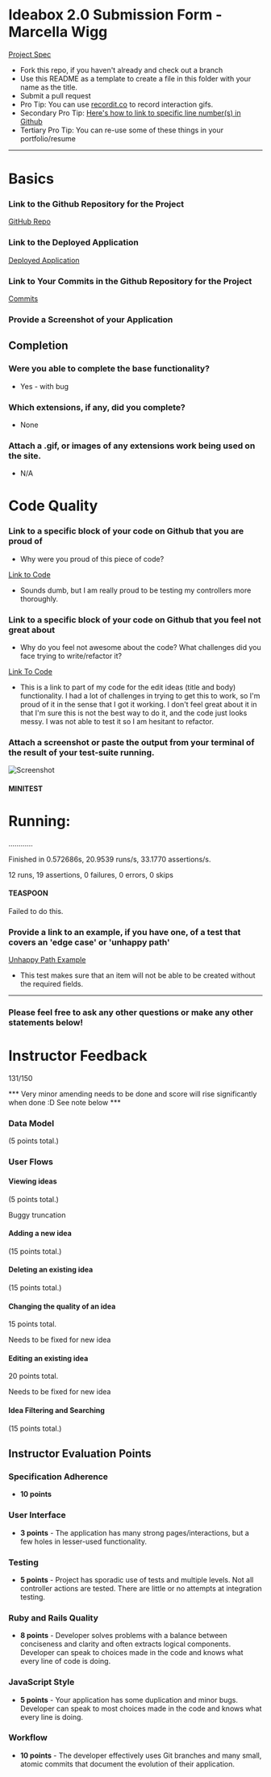 # Ideabox 2.0 Submission Form - Marcella Wigg

[Project Spec](https://github.com/turingschool/curriculum/blob/master/source/projects/revenge_of_idea_box.markdown)

* Fork this repo, if you haven't already and check out a branch
* Use this README as a template to create a file in this folder with your name as the title.
* Submit a pull request
* Pro Tip: You can use [recordit.co](http://recordit.co/) to record interaction gifs.
* Secondary Pro Tip: [Here's how to link to specific line number(s) in Github](http://stackoverflow.com/questions/23821235/how-to-link-to-specific-line-number-on-github)
* Tertiary Pro Tip: You can re-use some of these things in your portfolio/resume

------

# Basics

### Link to the Github Repository for the Project
[GitHub Repo](https://github.com/marcellawigg/bright-ones)

### Link to the Deployed Application
[Deployed Application](http://bright-ideas.herokuapp.com/)

### Link to Your Commits in the Github Repository for the Project
[Commits](https://github.com/marcellawigg/bright-ones/commits/master)

### Provide a Screenshot of your Application

## Completion

### Were you able to complete the base functionality?
* Yes - with bug

### Which extensions, if any, did you complete?
* None

### Attach a .gif, or images of any extensions work being used on the site.
* N/A

# Code Quality

### Link to a specific block of your code on Github that you are proud of
* Why were you proud of this piece of code?

[Link to Code](https://github.com/marcellawigg/bright-ones/blob/master/test/requests/api/v1/ideas_controller_test.rb)
* Sounds dumb, but I am really proud to be testing my controllers more thoroughly.

### Link to a specific block of your code on Github that you feel not great about
* Why do you feel not awesome about the code? What challenges did you face trying to write/refactor it?

[Link To Code](https://github.com/AnnaCW/ideabox/blob/d4bd9aa93ac951c9d06a85dffc4a425a242d07c8/app/assets/javascripts/edit_ideas.js#L1-L47)

* This is a link to part of my code for the edit ideas (title and body) functionality. I had a lot of challenges in trying to get this to work, so I'm proud of it in the sense that I got it working. I don't feel great about it in that I'm sure this is not the best way to do it, and the code just looks messy. I was not able to test it so I am hesitant to refactor.

### Attach a screenshot or paste the output from your terminal of the result of your test-suite running.

![Screenshot](http://i.imgur.com/boW4LXx.png)

#### MINITEST

# Running:

............

Finished in 0.572686s, 20.9539 runs/s, 33.1770 assertions/s.

12 runs, 19 assertions, 0 failures, 0 errors, 0 skips


#### TEASPOON

Failed to do this.


### Provide a link to an example, if you have one, of a test that covers an 'edge case' or 'unhappy path'

[Unhappy Path Example](https://github.com/marcellawigg/bright-ones/blob/master/test/requests/api/v1/ideas_controller_test.rb)

* This test makes sure that an item will not be able to be created without the required fields.

-----

### Please feel free to ask any other questions or make any other statements below!

# Instructor Feedback

131/150

*** Very minor amending needs to be done and score will rise significantly when done :D See note below ***

### Data Model

(5 points total.)

### User Flows

#### Viewing ideas

(5 points total.)

Buggy truncation

#### Adding a new idea

(15 points total.)

#### Deleting an existing idea

(15 points total.)

#### Changing the quality of an idea

15 points total.

Needs to be fixed for new idea

#### Editing an existing idea

20 points total.

Needs to be fixed for new idea

#### Idea Filtering and Searching

(15 points total.)

## Instructor Evaluation Points

### Specification Adherence

* **10 points**

### User Interface

* **3 points** - The application has many strong pages/interactions, but a few holes in lesser-used functionality.

### Testing

* **5 points** - Project has sporadic use of tests and multiple levels. Not all controller actions are tested. There are little or no attempts at integration testing.

### Ruby and Rails Quality

* **8 points** - Developer solves problems with a balance between conciseness and clarity and often extracts logical components. Developer can speak to choices made in the code and knows what every line of code is doing.

### JavaScript Style

* **5 points** - Your application has some duplication and minor bugs. Developer can speak to most choices made in the code and knows what every line is doing.

### Workflow

* **10 points** - The developer effectively uses Git branches and many small, atomic commits that document the evolution of their application.
